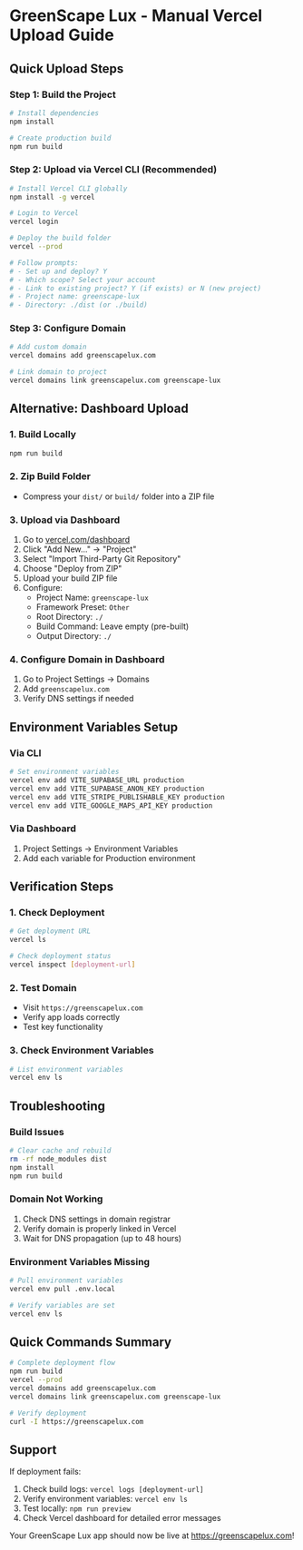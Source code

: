 # GreenScape Lux - Manual Vercel Upload Guide

## Quick Upload Steps

### Step 1: Build the Project
```bash
# Install dependencies
npm install

# Create production build
npm run build
```

### Step 2: Upload via Vercel CLI (Recommended)
```bash
# Install Vercel CLI globally
npm install -g vercel

# Login to Vercel
vercel login

# Deploy the build folder
vercel --prod

# Follow prompts:
# - Set up and deploy? Y
# - Which scope? Select your account
# - Link to existing project? Y (if exists) or N (new project)
# - Project name: greenscape-lux
# - Directory: ./dist (or ./build)
```

### Step 3: Configure Domain
```bash
# Add custom domain
vercel domains add greenscapelux.com

# Link domain to project
vercel domains link greenscapelux.com greenscape-lux
```

## Alternative: Dashboard Upload

### 1. Build Locally
```bash
npm run build
```

### 2. Zip Build Folder
- Compress your `dist/` or `build/` folder into a ZIP file

### 3. Upload via Dashboard
1. Go to [vercel.com/dashboard](https://vercel.com/dashboard)
2. Click "Add New..." → "Project"
3. Select "Import Third-Party Git Repository"
4. Choose "Deploy from ZIP"
5. Upload your build ZIP file
6. Configure:
   - Project Name: `greenscape-lux`
   - Framework Preset: `Other`
   - Root Directory: `./`
   - Build Command: Leave empty (pre-built)
   - Output Directory: `./`

### 4. Configure Domain in Dashboard
1. Go to Project Settings → Domains
2. Add `greenscapelux.com`
3. Verify DNS settings if needed

## Environment Variables Setup

### Via CLI
```bash
# Set environment variables
vercel env add VITE_SUPABASE_URL production
vercel env add VITE_SUPABASE_ANON_KEY production
vercel env add VITE_STRIPE_PUBLISHABLE_KEY production
vercel env add VITE_GOOGLE_MAPS_API_KEY production
```

### Via Dashboard
1. Project Settings → Environment Variables
2. Add each variable for Production environment

## Verification Steps

### 1. Check Deployment
```bash
# Get deployment URL
vercel ls

# Check deployment status
vercel inspect [deployment-url]
```

### 2. Test Domain
- Visit `https://greenscapelux.com`
- Verify app loads correctly
- Test key functionality

### 3. Check Environment Variables
```bash
# List environment variables
vercel env ls
```

## Troubleshooting

### Build Issues
```bash
# Clear cache and rebuild
rm -rf node_modules dist
npm install
npm run build
```

### Domain Not Working
1. Check DNS settings in domain registrar
2. Verify domain is properly linked in Vercel
3. Wait for DNS propagation (up to 48 hours)

### Environment Variables Missing
```bash
# Pull environment variables
vercel env pull .env.local

# Verify variables are set
vercel env ls
```

## Quick Commands Summary

```bash
# Complete deployment flow
npm run build
vercel --prod
vercel domains add greenscapelux.com
vercel domains link greenscapelux.com greenscape-lux

# Verify deployment
curl -I https://greenscapelux.com
```

## Support

If deployment fails:
1. Check build logs: `vercel logs [deployment-url]`
2. Verify environment variables: `vercel env ls`
3. Test locally: `npm run preview`
4. Check Vercel dashboard for detailed error messages

Your GreenScape Lux app should now be live at https://greenscapelux.com!